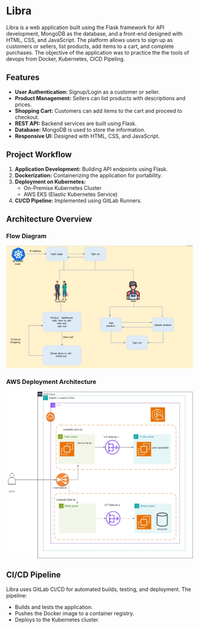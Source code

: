 # Libra

Libra is a web application built using the Flask framework for API development, MongoDB as the database, and a front-end designed with HTML, CSS, and JavaScript. The platform allows users to sign up as customers or sellers, list products, add items to a cart, and complete purchases.
The objective of the application was to practice the the tools of devops from Docker, Kubernetes, CICD Pipeling.
## Features

- **User Authentication:** Signup/Login as a customer or seller.
- **Product Management:** Sellers can list products with descriptions and prices.
- **Shopping Cart:** Customers can add items to the cart and proceed to checkout.
- **REST API:** Backend services are built using Flask.
- **Database:** MongoDB is used to store the information.
- **Responsive UI:** Designed with HTML, CSS, and JavaScript.

## Project Workflow

1. **Application Development:** Building API endpoints using Flask.
2. **Dockerization:** Containerizing the application for portability.
3. **Deployment on Kubernetes:** 
   - On-Premise Kubernetes Cluster
   - AWS EKS (Elastic Kubernetes Service)
4. **CI/CD Pipeline:** Implemented using GitLab Runners.

## Architecture Overview

### Flow Diagram
![Flow Diagram](flow-diagram.jpg)

### AWS Deployment Architecture
![AWS Architecture](AWS-Architecture.jpg)

## CI/CD Pipeline

Libra uses GitLab CI/CD for automated builds, testing, and deployment. The pipeline:
- Builds and tests the application.
- Pushes the Docker image to a container registry.
- Deploys to the Kubernetes cluster.
